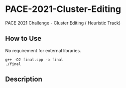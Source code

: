 # PACE-2021-Cluster-Editing
PACE 2021 Challenge - Cluster Editing ( Heuristic Track)
## How to Use
No requirement for external libraries.
``` 
g++ -O2 final.cpp -o final
./final 
```
## Description
